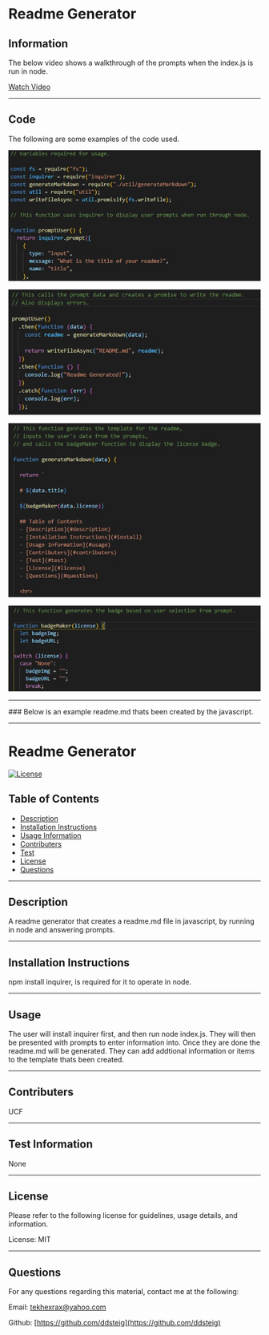  # Readme Generator
  
  ## Information
  
  The below video shows a walkthrough of the prompts when the index.js is run in node.
  
  [Watch Video](https://drive.google.com/file/d/1actPfi2wLIvK-hG0Yd-jOXiTlHeNuy6d/view?usp=sharing)
  
  <hr>
  
  ## Code
  
  The following are some examples of the code used.
  
  ![variable](https://github.com/ddsteig/readme-generator/blob/master/util/screenshots/variable.JPG)
  
  ![data](https://github.com/ddsteig/readme-generator/blob/master/util/screenshots/data.jpg)
  
  ![generate](https://github.com/ddsteig/readme-generator/blob/master/util/screenshots/generate.jpg)
  
  ![badge](https://github.com/ddsteig/readme-generator/blob/master/util/screenshots/badge.jpg)
  
  <hr>
  ### Below is an example readme.md thats been created by the javascript.
  <hr>
  
  # Readme Generator

  [![License](https://img.shields.io/badge/License-MIT-yellow.svg)](https://opensource.org/licenses/MIT)

  ## Table of Contents
  - [Description](#description)
  - [Installation Instructions](#install)
  - [Usage Information](#usage)
  - [Contributers](#contributers)
  - [Test](#test)
  - [License](#license)
  - [Questions](#questions)
  
  <hr>
  
  ## Description <a name="description"></a>
  
  A readme generator that creates a readme.md file in javascript, by running in node and answering prompts.
  
  <hr>
  
  ## Installation Instructions <a name="install"></a>
  
  npm install inquirer, is required for it to operate in node.
  
  <hr>
  
  ## Usage <a name="usage"></a>
  
  The user will install inquirer first, and then run node index.js. They will then be presented with prompts to enter information into.
  Once they are done the readme.md will be generated. They can add addtional information or items to the template thats been created.
  
  <hr>
  
  ## Contributers <a name="contributers"></a>
  
  UCF
  
  <hr>
  
  ## Test Information <a name="test"></a>
  
  None
  
  <hr>
  
  ## License <a name="license"></a>
  
  Please refer to the following license for guidelines, usage details, and information.
  
  License: MIT
  
  <hr>
  
  ## Questions <a name="questions"></a>
  
  For any questions regarding this material, contact me at the following:
  
  Email: tekhexrax@yahoo.com
  
  Github: [https://github.com/ddsteig](https://github.com/ddsteig)

